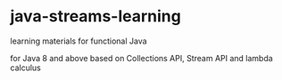 # java-streams-learning
learning materials for functional Java

for Java 8 and above
based on Collections API, Stream API and lambda calculus

